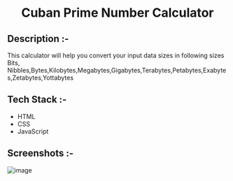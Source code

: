 # <p align="center">Cuban Prime Number Calculator</p>

## Description :-

This calculator will help you convert your input data sizes in following sizes
Bits, Nibbles,Bytes,Kilobytes,Megabytes,Gigabytes,Terabytes,Petabytes,Exabytes,Zetabytes,Yottabytes

## Tech Stack :-

- HTML
- CSS
- JavaScript

## Screenshots :-
![image](https://github.com/Akshansh8/CalcDiverse/assets/91936333/a87fab3e-2619-41dc-a62f-2193fe62c082)
